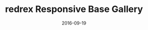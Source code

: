 ---
layout: site
title: "redrex Responsive Base Gallery"
date: 2016-09-19
categories: [community]
version: 1.5.8
major: 1
minor: 5
patch: 8
slug: redrex-responsive-base-gallery
link: http://demos.redrex.co.uk/responsive-base-gallery/arthouse/#/1
permalink: /sites/:slug
---